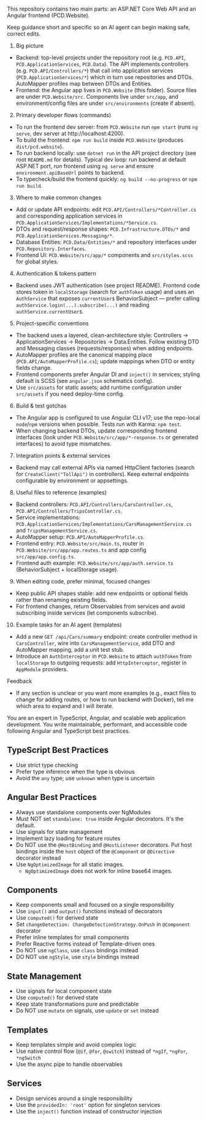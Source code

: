 This repository contains two main parts: an ASP.NET Core Web API and an Angular frontend (PCD.Website).

Keep guidance short and specific so an AI agent can begin making safe, correct edits.

1) Big picture
- Backend: top-level projects under the repository root (e.g. `PCD.API`, `PCD.ApplicationServices`, `PCD.Data`). The API implements controllers (e.g. `PCD.API/Controllers/*`) that call into application services (`PCD.ApplicationServices/*`) which in turn use repositories and DTOs. AutoMapper profiles map between DTOs and Entities.
- Frontend: the Angular app lives in `PCD.Website` (this folder). Source files are under `PCD.Website/src`. Components live under `src/app`, and environment/config files are under `src/environments` (create if absent).

2) Primary developer flows (commands)
- To run the frontend dev server: from `PCD.Website` run `npm start` (runs `ng serve`, dev server at http://localhost:4200).
- To build the frontend: `npm run build` inside `PCD.Website` (produces `dist/pcd.website`).
- To run backend locally: use `dotnet run` in the API project directory (see root `README.md` for details). Typical dev loop: run backend at default ASP.NET port, run frontend using `ng serve` and ensure `environment.apiBaseUrl` points to backend.
- To typecheck/build the frontend quickly: `ng build --no-progress` or `npm run build`.

3) Where to make common changes
- Add or update API endpoints: edit `PCD.API/Controllers/*Controller.cs` and corresponding application services in `PCD.ApplicationServices/Implementations/*Service.cs`.
- DTOs and request/response shapes: `PCD.Infrastructure.DTOs/*` and `PCD.ApplicationServices.Messaging/*`.
- Database Entities: `PCD.Data/Entities/*` and repository interfaces under `PCD.Repository.Interfaces`.
- Frontend UI: `PCD.Website/src/app/*` components and `src/styles.scss` for global styles.

4) Authentication & tokens pattern
- Backend uses JWT authentication (see project README). Frontend code stores token in `localStorage` (search for `authToken` usage) and uses an `AuthService` that exposes `currentUser$` BehaviorSubject — prefer calling `authService.login(...).subscribe(...)` and reading `authService.currentUser$`.

5) Project-specific conventions
- The backend uses a layered, clean-architecture style: Controllers -> ApplicationServices -> Repositories -> Data.Entities. Follow existing DTO and Messaging classes (requests/responses) when adding endpoints.
- AutoMapper profiles are the canonical mapping place (`PCD.API/AutoMapperProfile.cs`); update mappings when DTO or entity fields change.
- Frontend components prefer Angular DI and `inject()` in services; styling default is SCSS (see `angular.json` schematics config).
- Use `src/assets` for static assets; add runtime configuration under `src/assets` if you need deploy-time config.

6) Build & test gotchas
- The Angular app is configured to use Angular CLI v17; use the repo-local `node`/`npm` versions when possible. Tests run with Karma: `npm test`.
- When changing backend DTOs, update corresponding frontend interfaces (look under `PCD.Website/src/app/*-response.ts` or generated interfaces) to avoid type mismatches.

7) Integration points & external services
- Backend may call external APIs via named HttpClient factories (search for `CreateClient("TollApi")` in controllers). Keep external endpoints configurable by environment or appsettings.

8) Useful files to reference (examples)
- Backend controllers: `PCD.API/Controllers/CarsController.cs`, `PCD.API/Controllers/TripsController.cs`.
- Service implementations: `PCD.ApplicationServices/Implementations/CarsManagementService.cs` and `TripsManagementService.cs`.
- AutoMapper setup: `PCD.API/AutoMapperProfile.cs`.
- Frontend entry: `PCD.Website/src/main.ts`, router in `PCD.Website/src/app/app.routes.ts` and app config `src/app/app.config.ts`.
- Frontend auth example: `PCD.Website/src/app/auth.service.ts` (BehaviorSubject + localStorage usage).

9) When editing code, prefer minimal, focused changes
- Keep public API shapes stable: add new endpoints or optional fields rather than renaming existing fields.
- For frontend changes, return Observables from services and avoid subscribing inside services (let components subscribe).

10) Example tasks for an AI agent (templates)
- Add a new `GET /api/Cars/summary` endpoint: create controller method in `CarsController`, wire into `CarsManagementService`, add DTO and AutoMapper mapping, add a unit test stub.
- Introduce an `AuthInterceptor` in `PCD.Website` to attach `authToken` from `localStorage` to outgoing requests: add `HttpInterceptor`, register in `AppModule` providers.

Feedback
- If any section is unclear or you want more examples (e.g., exact files to change for adding routes, or how to run backend with Docker), tell me which area to expand and I will iterate.

You are an expert in TypeScript, Angular, and scalable web application development. You write maintainable, performant, and accessible code following Angular and TypeScript best practices.

## TypeScript Best Practices

- Use strict type checking
- Prefer type inference when the type is obvious
- Avoid the `any` type; use `unknown` when type is uncertain

## Angular Best Practices

- Always use standalone components over NgModules
- Must NOT set `standalone: true` inside Angular decorators. It's the default.
- Use signals for state management
- Implement lazy loading for feature routes
- Do NOT use the `@HostBinding` and `@HostListener` decorators. Put host bindings inside the `host` object of the `@Component` or `@Directive` decorator instead
- Use `NgOptimizedImage` for all static images.
  - `NgOptimizedImage` does not work for inline base64 images.

## Components

- Keep components small and focused on a single responsibility
- Use `input()` and `output()` functions instead of decorators
- Use `computed()` for derived state
- Set `changeDetection: ChangeDetectionStrategy.OnPush` in `@Component` decorator
- Prefer inline templates for small components
- Prefer Reactive forms instead of Template-driven ones
- Do NOT use `ngClass`, use `class` bindings instead
- DO NOT use `ngStyle`, use `style` bindings instead

## State Management

- Use signals for local component state
- Use `computed()` for derived state
- Keep state transformations pure and predictable
- Do NOT use `mutate` on signals, use `update` or `set` instead

## Templates

- Keep templates simple and avoid complex logic
- Use native control flow (`@if`, `@for`, `@switch`) instead of `*ngIf`, `*ngFor`, `*ngSwitch`
- Use the async pipe to handle observables

## Services

- Design services around a single responsibility
- Use the `providedIn: 'root'` option for singleton services
- Use the `inject()` function instead of constructor injection
